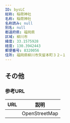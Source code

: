 ```yaml
---
ID: bysLC
総称: 稲荷神社
名称: 稲荷神社
名称読み: null
別名: null
都道府県: 福岡県
区域: 柳川市
緯度: 33.1575928
経度: 130.3942443
郵便番号: 8320056
住所: 福岡県柳川市矢留本町３２−１
---
```


## その他

### 参考URL

| URL | 説明          |
| --- | ------------- |
|     | OpenStreetMap |
